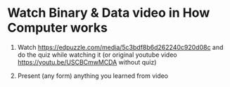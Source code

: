 # Watch Binary & Data video in How Computer works

1. Watch https://edpuzzle.com/media/5c3bdf8b6d262240c920d08c and do the quiz while watching it (or original youtube video https://youtu.be/USCBCmwMCDA without quiz)

1. Present (any form) anything you learned from video